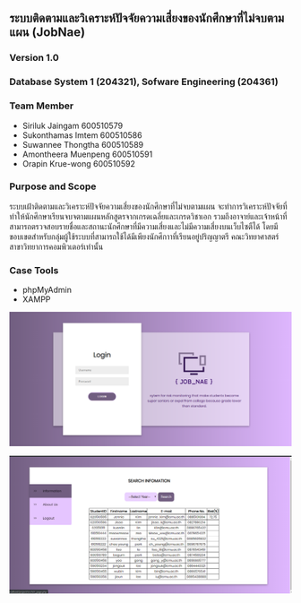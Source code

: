 ## ระบบติดตามและวิเคราะห์ปัจจัยความเสี่ยงของนักศึกษาที่ไม่จบตามแผน (JobNae)
### Version 1.0 
###  Database System 1 (204321), Sofware Engineering (204361)

### Team Member
- Siriluk Jaingam 600510579
- Sukonthamas Imtem 600510586
- Suwannee Thongtha 600510589
- Amontheera Muenpeng 600510591
- Orapin Krue-wong  600510592


### Purpose and Scope
ระบบเฝ้าติดตามและวิเคราะห์ปัจจัยความเสี่ยงของนักศึกษาที่ไม่จบตามแผน จะทำการวิเคราะห์ปัจจัยที่ทำให้นักศึกษาเรียนจบจตามแผนหลักสูตรจากเกรดเฉลี่ยและเกรดวิชาเอก รวมถึงอาจาย์และเจ้าหน้าที่สามารถตรวจสอบรายชื่อและสถานะนักศึกษาที่มีความเสี่ยงและไม่มีความเสี่ยงบนเว็บไซตืได้ โดยมีขอบเขตสำหรับกลุ่มผู้ใช้ระบบที่สามารถใช้ได้มีเพียงนักศึกาาที่เรียนอยู่ปริญญาตรี คณะวิทยาศาสตร์ สาขาวิทยาการคอมพิวเตอร์เท่านั้น

### Case Tools
  - phpMyAdmin
  - XAMPP


![alt text](https://github.com/Desaresta/JobNae/blob/main/job_nae_01.png?raw=true)

![alt text](https://github.com/Desaresta/JobNae/blob/main/job_nae_02.png?raw=true)
